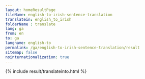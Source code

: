 ```yaml
---
layout: homeResultPage
fileName: english-to-irish-sentence-translation
translatein: english_to_irish
folderName : translate
lang: ga
from: en
to: ga
langname: english-to
permalink: /ga/english-to-irish-sentence-translation/result
sitemap: false
nointernationalization: true
---
```

{% include result/translateinto.html %}

<script src="/js/result/translation.js" data-foldername="{{page.folderName}}" data-lang="{{page.lang}}"></script>
